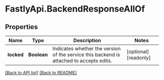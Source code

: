 # FastlyApi.BackendResponseAllOf

## Properties

Name | Type | Description | Notes
------------ | ------------- | ------------- | -------------
**locked** | **Boolean** | Indicates whether the version of the service this backend is attached to accepts edits. | [optional] [readonly] 



[[Back to API list]](../../README.md#endpoints) [[Back to README]](../../README.md)

